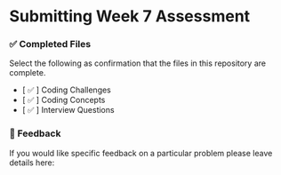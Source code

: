 # Submitting Week 7 Assessment

### ✅ Completed Files

Select the following as confirmation that the files in this repository are complete.

- [ ✅ ] Coding Challenges
- [ ✅ ] Coding Concepts
- [ ✅ ] Interview Questions

### 📝 Feedback

If you would like specific feedback on a particular problem please leave details here:
